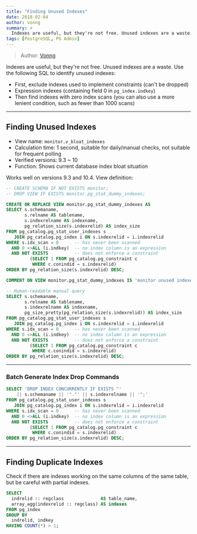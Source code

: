 ```yaml
---
title: "Finding Unused Indexes"
date: 2018-02-04
author: vonng
summary: >
  Indexes are useful, but they're not free. Unused indexes are a waste. Use these methods to identify unused indexes.
tags: [PostgreSQL, PG Admin]
---
```


> Author: [Vonng](https://vonng.com/en/)

Indexes are useful, but they're not free. Unused indexes are a waste. Use the following SQL to identify unused indexes:

* First, exclude indexes used to implement constraints (can't be dropped)
* Expression indexes (containing field 0 in `pg_index.indkey`)
* Then find indexes with zero index scans (you can also use a more lenient condition, such as fewer than 1000 scans)


---------------

## Finding Unused Indexes

- View name: `monitor.v_bloat_indexes`
- Calculation time: 1 second, suitable for daily/manual checks, not suitable for frequent polling
- Verified versions: 9.3 ~ 10
- Function: Shows current database index bloat situation

Works well on versions 9.3 and 10.4. View definition:

```sql
-- CREATE SCHEMA IF NOT EXISTS monitor;
-- DROP VIEW IF EXISTS monitor.pg_stat_dummy_indexes;

CREATE OR REPLACE VIEW monitor.pg_stat_dummy_indexes AS
SELECT s.schemaname,
       s.relname AS tablename,
       s.indexrelname AS indexname,
       pg_relation_size(s.indexrelid) AS index_size
FROM pg_catalog.pg_stat_user_indexes s
   JOIN pg_catalog.pg_index i ON s.indexrelid = i.indexrelid
WHERE s.idx_scan = 0      -- has never been scanned
  AND 0 <>ALL (i.indkey)  -- no index column is an expression
  AND NOT EXISTS          -- does not enforce a constraint
         (SELECT 1 FROM pg_catalog.pg_constraint c
          WHERE c.conindid = s.indexrelid)
ORDER BY pg_relation_size(s.indexrelid) DESC;

COMMENT ON VIEW monitor.pg_stat_dummy_indexes IS 'monitor unused indexes'
```

```sql
-- Human-readable manual query
SELECT s.schemaname,
       s.relname AS tablename,
       s.indexrelname AS indexname,
       pg_size_pretty(pg_relation_size(s.indexrelid)) AS index_size
FROM pg_catalog.pg_stat_user_indexes s
   JOIN pg_catalog.pg_index i ON s.indexrelid = i.indexrelid
WHERE s.idx_scan = 0      -- has never been scanned
  AND 0 <>ALL (i.indkey)  -- no index column is an expression
  AND NOT EXISTS          -- does not enforce a constraint
         (SELECT 1 FROM pg_catalog.pg_constraint c
          WHERE c.conindid = s.indexrelid)
ORDER BY pg_relation_size(s.indexrelid) DESC;
```



---------------

### Batch Generate Index Drop Commands

```sql
SELECT 'DROP INDEX CONCURRENTLY IF EXISTS "' 
	|| s.schemaname || '"."' || s.indexrelname || '";'
FROM pg_catalog.pg_stat_user_indexes s
   JOIN pg_catalog.pg_index i ON s.indexrelid = i.indexrelid
WHERE s.idx_scan = 0      -- has never been scanned
  AND 0 <>ALL (i.indkey)  -- no index column is an expression
  AND NOT EXISTS          -- does not enforce a constraint
         (SELECT 1 FROM pg_catalog.pg_constraint c
          WHERE c.conindid = s.indexrelid)
ORDER BY pg_relation_size(s.indexrelid) DESC;
```




---------------

## Finding Duplicate Indexes

Check if there are indexes working on the same columns of the same table, but be careful with partial indexes.

```sql
SELECT
  indrelid :: regclass              AS table_name,
  array_agg(indexrelid :: regclass) AS indexes
FROM pg_index
GROUP BY
  indrelid, indkey
HAVING COUNT(*) > 1;
```